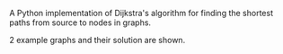 A Python implementation of Dijkstra's algorithm for finding the shortest paths from source to nodes in graphs.

2 example graphs and their solution are shown.
